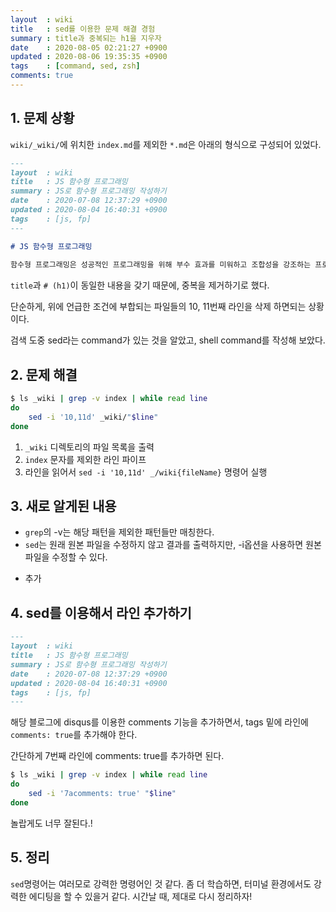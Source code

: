 ```yaml
---
layout  : wiki
title   : sed를 이용한 문제 해결 경험
summary : title과 중복되는 h1을 지우자
date    : 2020-08-05 02:21:27 +0900
updated : 2020-08-06 19:35:35 +0900
tags    : [command, sed, zsh]
comments: true
---
```


## 1. 문제 상황

`wiki/_wiki/`에 위치한 `index.md`를 제외한 `*.md`은 아래의 형식으로 구성되어 있었다.

```md
---
layout  : wiki
title   : JS 함수형 프로그래밍
summary : JS로 함수형 프로그래밍 작성하기
date    : 2020-07-08 12:37:29 +0900
updated : 2020-08-04 16:40:31 +0900
tags    : [js, fp]
---

# JS 함수형 프로그래밍
 
함수형 프로그래밍은 성공적인 프로그래밍을 위해 부수 효과를 미워하고 조합성을 강조하는 프로그래밍 패러다임이다.
```

`title`과 `# (h1)`이 동일한 내용을 갖기 때문에, 중복을 제거하기로 했다.

단순하게, 위에 언급한 조건에 부합되는 파일들의 10, 11번째 라인을 삭제 하면되는 상황이다.

검색 도중 sed라는 command가 있는 것을 알았고, shell command를 작성해 보았다.

## 2. 문제 해결
```bash
$ ls _wiki | grep -v index | while read line
do
    sed -i '10,11d' _wiki/"$line"
done
```

1. `_wiki` 디렉토리의 파일 목록을 출력
2. `index` 문자를 제외한 라인 파이프
3. 라인을 읽어서 `sed -i '10,11d' _/wiki{fileName}` 명령어 실행

## 3. 새로 알게된 내용

* `grep`의 -v는 해당 패턴을 제외한 패턴들만 매칭한다.
* `sed`는 원래 원본 파일을 수정하지 않고 결과를 출력하지만, -i옵션을 사용하면 원본 파일을 수정할 수 있다.

+ 추가
    
## 4. sed를 이용해서 라인 추가하기

```md
---
layout  : wiki
title   : JS 함수형 프로그래밍
summary : JS로 함수형 프로그래밍 작성하기
date    : 2020-07-08 12:37:29 +0900
updated : 2020-08-04 16:40:31 +0900
tags    : [js, fp]
---
```

해당 블로그에 disqus를 이용한 comments 기능을 추가하면서, tags 밑에 라인에 `comments: true`를 추가해야 한다.

간단하게 7번째 라인에 comments: true를 추가하면 된다.

```bash
$ ls _wiki | grep -v index | while read line
do
    sed -i '7acomments: true' "$line"
done
```

놀랍게도 너무 잘된다.!

##  5. 정리

`sed`명령어는 여러모로 강력한 명령어인 것 같다. 좀 더 학습하면, 터미널 환경에서도 강력한 에디팅을 할 수 있을거 같다.
시간날 때, 제대로 다시 정리하자!
